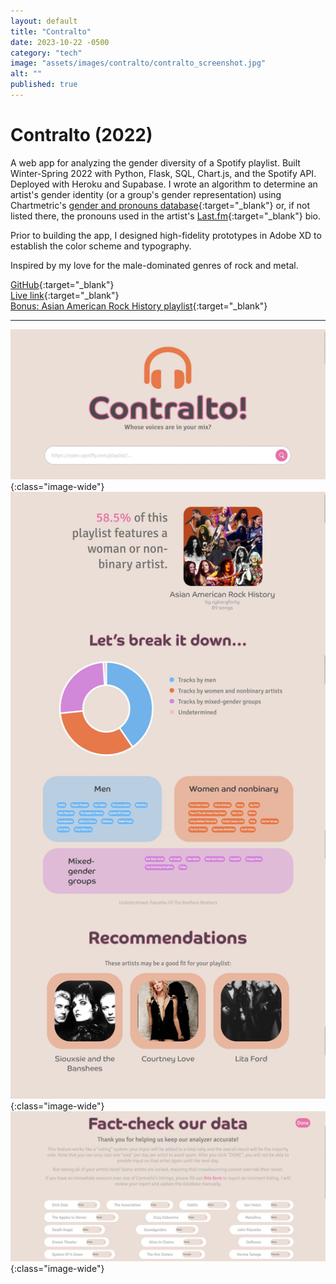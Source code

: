 ```yaml
---
layout: default
title: "Contralto"
date: 2023-10-22 -0500
category: "tech"
image: "assets/images/contralto/contralto_screenshot.jpg"
alt: ""
published: true
---
```


# Contralto (2022)

A web app for analyzing the gender diversity of a Spotify playlist. Built Winter-Spring 2022 with Python, Flask, SQL, Chart.js, and the Spotify API. Deployed with Heroku and Supabase. I wrote an algorithm to determine an artist's gender identity (or a group's gender representation) using Chartmetric's [gender and pronouns database](https://makemusicequal.chartmetric.com/pronoun-gender-database){:target="_blank"} or, if not listed there, the pronouns used in the artist's [Last.fm](https://www.last.fm/home){:target="_blank"} bio.  

Prior to building the app, I designed high-fidelity prototypes in Adobe XD to establish the color scheme and typography.  

Inspired by my love for the male-dominated genres of rock and metal. 

[GitHub](https://github.com/caroldinh/contralto){:target="_blank"}  
[Live link](https://contralto.herokuapp.com/){:target="_blank"}  
[Bonus: Asian American Rock History playlist](https://open.spotify.com/playlist/3H1COm6BlUZ1FtFwxJcKeo){:target="_blank"}

---

![](assets/images/contralto/home.jpg){:class="image-wide"}   
![](assets/images/contralto/contralto_screenshot.jpg){:class="image-wide"}   
![](assets/images/contralto/fact_check.jpg){:class="image-wide"}  